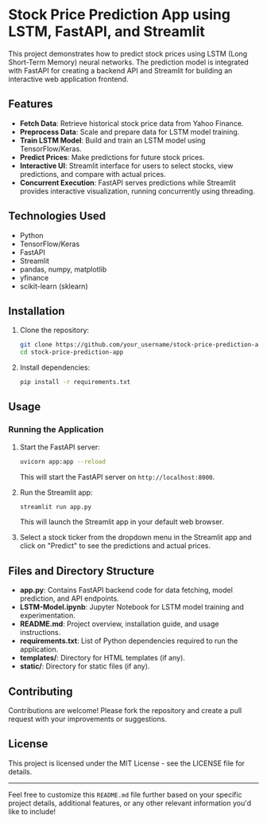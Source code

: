 # Stock Price Prediction App using LSTM, FastAPI, and Streamlit

This project demonstrates how to predict stock prices using LSTM (Long Short-Term Memory) neural networks. The prediction model is integrated with FastAPI for creating a backend API and Streamlit for building an interactive web application frontend.

## Features

- **Fetch Data**: Retrieve historical stock price data from Yahoo Finance.
- **Preprocess Data**: Scale and prepare data for LSTM model training.
- **Train LSTM Model**: Build and train an LSTM model using TensorFlow/Keras.
- **Predict Prices**: Make predictions for future stock prices.
- **Interactive UI**: Streamlit interface for users to select stocks, view predictions, and compare with actual prices.
- **Concurrent Execution**: FastAPI serves predictions while Streamlit provides interactive visualization, running concurrently using threading.

## Technologies Used

- Python
- TensorFlow/Keras
- FastAPI
- Streamlit
- pandas, numpy, matplotlib
- yfinance
- scikit-learn (sklearn)

## Installation

1. Clone the repository:

   ```bash
   git clone https://github.com/your_username/stock-price-prediction-app.git
   cd stock-price-prediction-app
   ```

2. Install dependencies:

   ```bash
   pip install -r requirements.txt
   ```

## Usage

### Running the Application

1. Start the FastAPI server:

   ```bash
   uvicorn app:app --reload
   ```

   This will start the FastAPI server on `http://localhost:8000`.

2. Run the Streamlit app:

   ```bash
   streamlit run app.py
   ```

   This will launch the Streamlit app in your default web browser.

3. Select a stock ticker from the dropdown menu in the Streamlit app and click on "Predict" to see the predictions and actual prices.

## Files and Directory Structure

- **app.py**: Contains FastAPI backend code for data fetching, model prediction, and API endpoints.
- **LSTM-Model.ipynb**: Jupyter Notebook for LSTM model training and experimentation.
- **README.md**: Project overview, installation guide, and usage instructions.
- **requirements.txt**: List of Python dependencies required to run the application.
- **templates/**: Directory for HTML templates (if any).
- **static/**: Directory for static files (if any).

## Contributing

Contributions are welcome! Please fork the repository and create a pull request with your improvements or suggestions.

## License

This project is licensed under the MIT License - see the LICENSE file for details.

---

Feel free to customize this `README.md` file further based on your specific project details, additional features, or any other relevant information you'd like to include!
